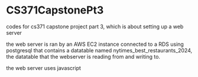 # CS371CapstonePt3
codes for cs371 capstone project part 3, which is about setting up a web server

the web server is ran by an AWS EC2 instance connected to a RDS using postgresql that contains a datatable named nytimes_best_restaurants_2024, the datatable that the webserver is reading from and writing to.

the web server uses javascript
